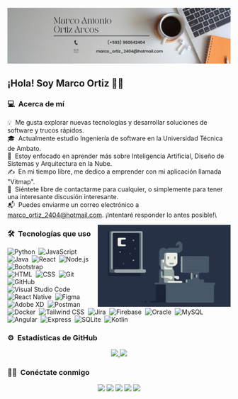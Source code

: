 ![Banner de Marco Ortiz](images/banner.png)

<h2> ¡Hola! Soy Marco Ortiz 👨‍💻</h2>

### 💻 &nbsp;Acerca de mí

💡 &nbsp;Me gusta explorar nuevas tecnologías y desarrollar soluciones de software y trucos rápidos.\
🎓 &nbsp;Actualmente estudio Ingeniería de software en la Universidad Técnica de Ambato.\
🌱 &nbsp;Estoy enfocado en aprender más sobre Inteligencia Artificial, Diseño de Sistemas y Arquitectura en la Nube.\
✍️ &nbsp;En mi tiempo libre, me dedico a emprender con mi aplicación llamada "Vitmap".\
💬 &nbsp;Siéntete libre de contactarme para cualquier, o simplemente para tener una interesante discusión interesante.\
📬 &nbsp;Puedes enviarme un correo electrónico a marco_ortiz_2404@hotmail.com. ¡Intentaré responder lo antes posible!\

<img alt="Night Coding" src="images/Night-Coding.gif" align="right"/>

### 🛠 &nbsp;Tecnologías que uso

![Python](https://img.shields.io/badge/-Python-05122A?style=flat&logo=python)&nbsp;
![JavaScript](https://img.shields.io/badge/-JavaScript-05122A?style=flat&logo=javascript)&nbsp;
![Java](https://img.shields.io/badge/-Java-05122A?style=flat&logo=Java&logoColor=FFA518)&nbsp;
![React](https://img.shields.io/badge/-React-05122A?style=flat&logo=react)&nbsp;
![Node.js](https://img.shields.io/badge/-Node.js-05122A?style=flat&logo=node.js)&nbsp;
![Bootstrap](https://img.shields.io/badge/-Bootstrap-05122A?style=flat&logo=bootstrap&logoColor=563D7C)\
![HTML](https://img.shields.io/badge/-HTML-05122A?style=flat&logo=HTML5)&nbsp;
![CSS](https://img.shields.io/badge/-CSS-05122A?style=flat&logo=CSS3&logoColor=1572B6)&nbsp;
![Git](https://img.shields.io/badge/-Git-05122A?style=flat&logo=git)&nbsp;
![GitHub](https://img.shields.io/badge/-GitHub-05122A?style=flat&logo=github)&nbsp;
![Visual Studio Code](https://img.shields.io/badge/-Visual%20Studio%20Code-05122A?style=flat&logo=visual-studio-code&logoColor=007ACC)&nbsp;
![React Native](https://img.shields.io/badge/-React_Native-05122A?style=flat&logo=react)&nbsp;
![Figma](https://img.shields.io/badge/-Figma-05122A?style=flat&logo=figma)&nbsp;
![Adobe XD](https://img.shields.io/badge/-Adobe_XD-05122A?style=flat&logo=adobe-xd)&nbsp;
![Postman](https://img.shields.io/badge/-Postman-05122A?style=flat&logo=postman)&nbsp;
![Docker](https://img.shields.io/badge/-Docker-05122A?style=flat&logo=docker)&nbsp;
![Tailwind CSS](https://img.shields.io/badge/-Tailwind_CSS-05122A?style=flat&logo=tailwind-css)&nbsp;
![Jira](https://img.shields.io/badge/-Jira-05122A?style=flat&logo=jira-software&logoColor=0052CC)&nbsp;
![Firebase](https://img.shields.io/badge/-Firebase-05122A?style=flat&logo=firebase)&nbsp;
![Oracle](https://img.shields.io/badge/-Oracle-05122A?style=flat&logo=oracle)&nbsp;
![MySQL](https://img.shields.io/badge/-MySQL-05122A?style=flat&logo=mysql)&nbsp;
![Angular](https://img.shields.io/badge/-Angular-05122A?style=flat&logo=angular)&nbsp;
![Express](https://img.shields.io/badge/-Express-05122A?style=flat&logo=express)&nbsp;
![SQLite](https://img.shields.io/badge/-SQLite-05122A?style=flat&logo=sqlite)&nbsp;
![Kotlin](https://img.shields.io/badge/-Kotlin-05122A?style=flat&logo=kotlin)&nbsp;


### ⚙️ &nbsp;Estadísticas de GitHub

<p align="center">
<a href="https://github.com/MarcoOrtiz333">
  <img height="180em" src="https://github-readme-stats-eight-theta.vercel.app/api?username=MarcoOrtiz333&show_icons=true&theme=algolia&include_all_commits=true&count_private=true"/>
  <img height="180em" src="https://github-readme-stats-eight-theta.vercel.app/api/top-langs/?username=MarcoOrtiz333&layout=compact&langs_count=8&theme=algolia"/>
</a>
</p>

### 🤝🏻 &nbsp;Conéctate conmigo

<p align="center">
<a href="https://marcoortiz.netlify.app/"><img src="https://img.shields.io/badge/-Portafolio-3423A6?style=flat&logo=Google-Chrome&logoColor=white"/></a>
<a href="https://www.linkedin.com/in/marco-ortiz-arcos-9710b6315/"><img src="https://img.shields.io/badge/-Marco_Antobio_Ortiz_Arcos-0077B5?style=flat&logo=Linkedin&logoColor=white"/></a>
<a href="mailto:marco_ortiz_2404@hotmail.com"><img src="https://img.shields.io/badge/-marco_ortiz_2404@hotmail.com-D14836?style=flat&logo=Gmail&logoColor=white"/></a>
<a href="https://www.instagram.com/marco_ortiz_2404/"><img src="https://img.shields.io/badge/-@marco__ortiz__2404_-E4405F?style=flat&logo=Instagram&logoColor=white"/></a>
<a href="https://www.facebook.com/profile.php?id=100016849690725"><img src="https://img.shields.io/badge/-Marco_Ortiz-1877F2?style=flat&logo=Facebook&logoColor=white"/></a>
</p>

